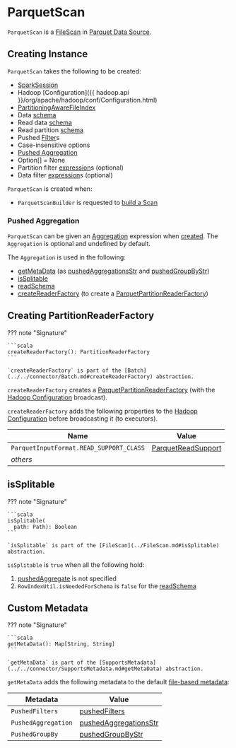 # ParquetScan

`ParquetScan` is a [FileScan](../FileScan.md) in [Parquet Data Source](index.md).

## Creating Instance

`ParquetScan` takes the following to be created:

* <span id="sparkSession"> [SparkSession](../../SparkSession.md)
* <span id="hadoopConf"> Hadoop [Configuration]({{ hadoop.api }}/org/apache/hadoop/conf/Configuration.html)
* <span id="fileIndex"> [PartitioningAwareFileIndex](../PartitioningAwareFileIndex.md)
* <span id="dataSchema"> Data [schema](../../types/StructType.md)
* <span id="readDataSchema"> Read data [schema](../../types/StructType.md)
* <span id="readPartitionSchema"> Read partition [schema](../../types/StructType.md)
* <span id="pushedFilters"> Pushed [Filter](../../Filter.md)s
* <span id="options"> Case-insensitive options
* [Pushed Aggregation](#pushedAggregate)
* <span id="pushedAggregate"> Option[] = None
* <span id="partitionFilters"> Partition filter [expression](../../expressions/Expression.md)s (optional)
* <span id="dataFilters"> Data filter [expression](../../expressions/Expression.md)s (optional)

`ParquetScan` is created when:

* `ParquetScanBuilder` is requested to [build a Scan](ParquetScanBuilder.md#build)

### <span id="pushedAggregate"> Pushed Aggregation

`ParquetScan` can be given an [Aggregation](../../connector/expressions/Aggregation.md) expression when [created](#creating-instance).
The `Aggregation` is optional and undefined by default.

The `Aggregation` is used in the following:

* [getMetaData](#getMetaData) (as [pushedAggregationsStr](#pushedAggregationsStr) and [pushedGroupByStr](#pushedGroupByStr))
* [isSplitable](#isSplitable)
* [readSchema](#readSchema)
* [createReaderFactory](#createReaderFactory) (to create a [ParquetPartitionReaderFactory](ParquetPartitionReaderFactory.md#aggregation))

## <span id="createReaderFactory"> Creating PartitionReaderFactory

??? note "Signature"

    ```scala
    createReaderFactory(): PartitionReaderFactory
    ```

    `createReaderFactory` is part of the [Batch](../../connector/Batch.md#createReaderFactory) abstraction.

`createReaderFactory` creates a [ParquetPartitionReaderFactory](ParquetPartitionReaderFactory.md) (with the [Hadoop Configuration](#hadoopConf) broadcast).

`createReaderFactory` adds the following properties to the [Hadoop Configuration](#hadoopConf) before broadcasting it (to executors).

Name | Value
-----|------
 `ParquetInputFormat.READ_SUPPORT_CLASS` | [ParquetReadSupport](ParquetReadSupport.md)
 _others_ |

## <span id="isSplitable"> isSplitable

??? note "Signature"

    ```scala
    isSplitable(
      path: Path): Boolean
    ```

    `isSplitable` is part of the [FileScan](../FileScan.md#isSplitable) abstraction.

`isSplitable` is `true` when all the following hold:

1. [pushedAggregate](#pushedAggregate) is not specified
1. `RowIndexUtil.isNeededForSchema` is `false` for the [readSchema](#readSchema)

## <span id="getMetaData"> Custom Metadata

??? note "Signature"

    ```scala
    getMetaData(): Map[String, String]
    ```

    `getMetaData` is part of the [SupportsMetadata](../../connector/SupportsMetadata.md#getMetaData) abstraction.

`getMetaData` adds the following metadata to the default [file-based metadata](../FileScan.md#getMetaData):

Metadata | Value
---------|------
 `PushedFilters` | [pushedFilters](#pushedFilters)
 `PushedAggregation` | [pushedAggregationsStr](#pushedAggregationsStr)
 `PushedGroupBy` | [pushedGroupByStr](#pushedGroupByStr)
